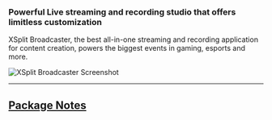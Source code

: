 ### Powerful Live streaming and recording studio that offers limitless customization

XSplit Broadcaster, the best all-in-one streaming and recording application for content creation, powers the biggest events in gaming, esports and more.

![XSplit Broadcaster Screenshot](https://cdn.jsdelivr.net/gh/brogers5/chocolatey-package-xsplit-broadcaster@ebcf58008193f6129acd7315deb3d366dbd33648/Screenshot.png)

---

## [Package Notes](https://github.com/brogers5/chocolatey-package-xsplit-broadcaster/blob/v4.5.2405.1809-internal/PACKAGE-NOTES.md)
